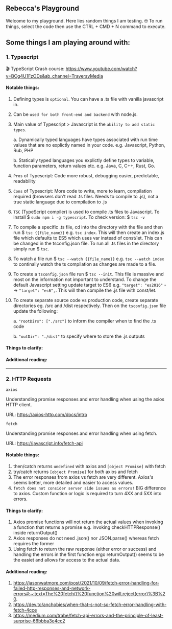 ## Rebecca's Playground

Welcome to my playground. Here lies random things I am testing. 🤓 To run things, select the code
then use the CTRL + CMD + N command to execute.

## Some things I am playing around with:

### 1. Typescript

🎬 TypeScript Crash course: https://www.youtube.com/watch?v=BCg4U1FzODs&ab_channel=TraversyMedia

#### Notable things:

1. Defining types is `optional`. You can have a .ts file with vanilla javascript in.
2. Can be `used for both front-end and backend` with node.js.
3. Main value of Typescript > Javascript is the `ability to add static types`.

   a. Dynamically typed languages have types associated with run time values that are no explictly named in your code. e.g. Javascript, Python, Rub, PHP

   b. Statically typed languages you explictly define types to variable, function parameters, return values etc. e.g. Java, C, C++, Rust, Go.

4. `Pros` of Typescript: Code more robust, debugging easier, predictable, readability
5. `Cons` of Typescript: More code to write, more to learn, compilation required (browsers don't read .ts files. Needs to compile to .js), not a true static language due to compilation to .js
6. `TSC` (TypeScript compiler) is used to compile .ts files to Javascript. To install $ `sudo npm i -g typescript`. To check version: $ `tsc -v`
7. To compile a specific .ts file, cd into the directory with the file and then run $ `tsc {{file_name}}` e.g. `tsc index`. This will then create an index.js file which defaults to ES5 which uses var instead of const/let. This can be changed in the tsconfig.json file. To run all .ts files in the directory simply run $ `tsc`.
8. To watch a file run $ `tsc --watch {{file_name}}` e.g. `tsc --watch index` to continally watch the ts compilation as changes are made to a file.
9. To create a `tsconfig.json` file run $ `tsc --init`. This file is massive and most on the information not important to understand. To change the default Javascript setting update target to ES6 e.g. `"target": "es2016"` --> `"target": "es6",`. This will then compile the .js file with const/let.
10. To create separate source code vs production code, create separate directories eg. /src and /dist respectively. Then on the `tsconfig.json` file update the following:

    a. `"rootDirs": ["./src"]` to inform the compiler when to find the .ts code

    b. `"outDir": "./dist"` to specify where to store the .js outputs

#### Things to clarify:

#### Additional reading:

---

### 2. HTTP Requests

`axios`

Understanding promise responses and error handling when using the axios HTTP client.

URL: https://axios-http.com/docs/intro

`fetch`

Understanding promise responses and error handling when using fetch.

URL: https://javascript.info/fetch-api

#### Notable things:

1. then/catch returns `undefined` with axios and `[object Promise]` with fetch
2. try/catch returns `[object Promise]` for _both_ axios and fetch
3. The error responses from axios vs fetch are very different. Axios's seems better, more detailed and easier to access values.
4. `fetch does not consider server side issues as errors!` BIG difference to axios. Custom function or logic is required to turn 4XX and 5XX into errors.

#### Things to clarify:

1. Axios promise functions will not return the actual values when invoking a function that returns a promise e.g. invoking checkHTTPResponse() inside returnOutput()
2. Axios responses do not need .json() nor JSON.parse() whereas fetch requires the former
3. Using fetch to return the raw response (either error or success) and handling the errors in the first function ergo returnOutput() seems to be the easiet and allows for access to the actual data.

#### Additional reading:

1. https://jasonwatmore.com/post/2021/10/09/fetch-error-handling-for-failed-http-responses-and-network-errors#:~:text=The%20fetch()%20function%20will,reject(error)%3B%20.
2. https://dev.to/anchobies/when-that-s-not-so-fetch-error-handling-with-fetch-4cce
3. https://medium.com/trabe/fetch-api-errors-and-the-principle-of-least-surprise-66bbba3e4cc2
